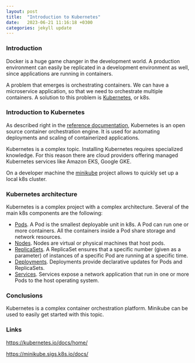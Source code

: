 ```yaml
---
layout: post
title:  "Introduction to Kubernetes"
date:   2023-06-21 11:16:18 +0300
categories: jekyll update
---
```


### Introduction

Docker is a huge game changer in the development world. A production environment can easily be replicated in 
a development environment as well, since applications are running in containers. 

A problem that emerges is orchestrating containers. We can have a microservice application, so that we need to orchestrate multiple containers. 
A solution to this problem is [Kubernetes](https://kubernetes.io/docs/concepts/overview/), or k8s.

### Introduction to Kubernetes
As described right in the [reference documentation](https://kubernetes.io/docs/home/), Kubernetes is an open source container orchestration engine.
It is used for automating deployments and scaling of containerized applications.

Kubernetes is a complex topic. Installing Kubernetes requires specialized knowledge.
For this reason there are cloud providers offering managed Kubernetes services like Amazon EKS, Google GKE. 

On a developer machine the [minikube](https://minikube.sigs.k8s.io/docs/) project allows to quickly set up a local k8s cluster. 

### Kubernetes architecture

Kubernetes is a complex project with a complex architecture. Several of the main k8s components are the following:
- [Pods](https://kubernetes.io/docs/concepts/workloads/pods/). A Pod is the smallest deployable unit in k8s. A Pod can run one or more containers. All the containers inside a Pod share storage and network resources.
- [Nodes](https://kubernetes.io/docs/concepts/architecture/nodes/). Nodes are virtual or physical machines that host pods.
- [ReplicaSets](https://kubernetes.io/docs/concepts/workloads/controllers/replicaset/). A ReplicaSet ensures that a specific number (given as a parameter) of instances of a specific Pod are running at a specific time.
- [Deployments](https://kubernetes.io/docs/concepts/workloads/controllers/deployment/). Deployments  provide declarative updates for Pods and ReplicaSets.
- [Services](https://kubernetes.io/docs/concepts/services-networking/service/). Services expose a network application that run in one or more Pods to the host operating system.

### Conclusions
Kubernetes is a complex container orchestration platform. Minikube can be used to easily get started with this topic.

### Links

https://kubernetes.io/docs/home/

https://minikube.sigs.k8s.io/docs/
